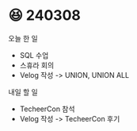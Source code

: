 # 😆 240308

오늘 한 일

* SQL 수업
* 스휴라 회의
* Velog 작성 -> UNION, UNION ALL

내일 할 일

* TecheerCon 참석
* Velog 작성 -> TecheerCon 후기

